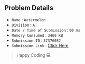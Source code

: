 ## Problem Details 
 
- `Name`                      : `Watermelon`
- `Division`                  : `A.`
- `Date / Time of Submission` : `60 ms`
- `Memory Consumed`           : `3400 KB`
- `Submission ID`             : `37376082`
- `Submission Link`           : [Click Here](http://codeforces.com/contest/4/submission/37376082)

> Happy Coding   :computer: